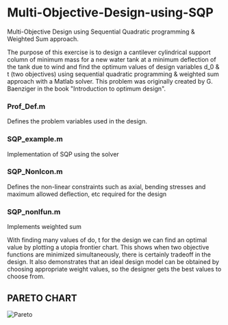 # Multi-Objective-Design-using-SQP
Multi-Objective Design using Sequential Quadratic programming & Weighted Sum approach.

The purpose of this exercise is to design a cantilever cylindrical support column of minimum mass for a new water tank at a minimum deflection of the tank due to wind and find the optimum values of design variables d_0 & t (two objectives) using sequential quadratic programming & weighted sum approach with a Matlab solver. This problem was originally created by G. Baenziger in the book "Introduction to optimum design". 


### Prof_Def.m
Defines the problem variables used in the design.

### SQP_example.m
Implementation of SQP using the solver

### SQP_Nonlcon.m
Defines the non-linear constraints such as axial, bending stresses and maximum allowed deflection, etc required for the design

### SQP_nonlfun.m
Implements weighted sum

With finding many values of do, t for the design we can find an optimal value by plotting a utopia frontier chart. This shows when two objective functions are minimized simultaneously, there is certainly tradeoff in the design. It also demonstrates that an ideal design model can be obtained by choosing appropriate weight values, so the designer gets the best values to choose from.


## PARETO CHART

![Pareto](https://user-images.githubusercontent.com/56740627/71453579-e70a3580-2759-11ea-87d5-2108d513e628.jpg)

